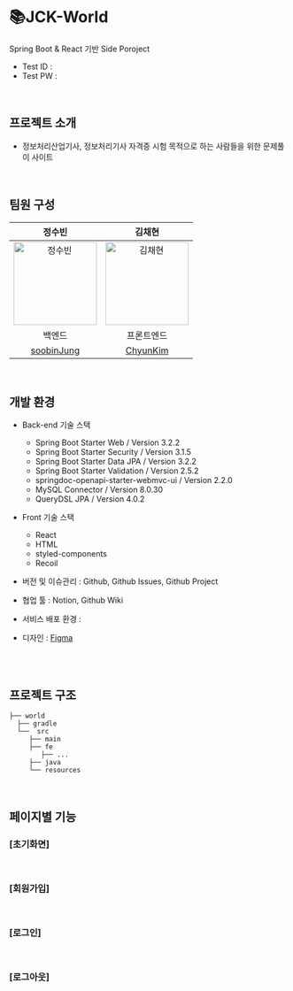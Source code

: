 # 📚JCK-World
Spring Boot &amp; React 기반 Side Poroject

- Test ID : 
- Test PW : 

<br>

## 프로젝트 소개

- 정보처리산업기사, 정보처리기사 자격증 시험 목적으로 하는 사람들을 위한 문제풀이 사이트
<br>

## 팀원 구성

<div align="center">

|    정수빈   |    김채현   |
|:-------------:|:-------------:|
|<img src ="https://github.com/ChyunKim/ChyunKim/assets/53160685/fcc56107-9c0b-48cb-a058-b477a8c32a18" alt = "정수빈" height="150px" width="150px">|<img src ="https://github.com/ChyunKim/ChyunKim/assets/53160685/6d4c40dd-402f-43ca-a316-22a7441132ff" alt = "김채현" height="150px" width="150px">
|백엔드|프론트엔드|
|[soobinJung](https://github.com/soobinJung)|[ChyunKim](https://github.com/ChyunKim)|

</div>

<br>

## 개발 환경

- Back-end 기술 스택
   - Spring Boot Starter Web / Version 3.2.2
   - Spring Boot Starter Security / Version 3.1.5
   - Spring Boot Starter Data JPA / Version 3.2.2
   - Spring Boot Starter Validation / Version 2.5.2
   - springdoc-openapi-starter-webmvc-ui / Version 2.2.0
   - MySQL Connector / Version 8.0.30
   - QueryDSL JPA / Version 4.0.2

- Front 기술 스택
   - React
   - HTML
   - styled-components
   - Recoil

- 버전 및 이슈관리 : Github, Github Issues, Github Project
- 협업 툴 : Notion, Github Wiki
- 서비스 배포 환경 : 
- 디자인 : [Figma](https://www.figma.com/file/SLc7BrauYWTW9M1tw48cVJ/JCKWorld?type=design&node-id=764-143&mode=design)
<br>

<br>

## 프로젝트 구조

```
├── world
  ├── gradle
  └──  src
     ├── main
     ├── fe
        ├── ...
     ├── java
     └── resources    
```

<br>


## 페이지별 기능

### [초기화면]

<br>

### [회원가입]

<br>


### [로그인]

<br>

### [로그아웃]

<br>
